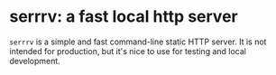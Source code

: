 # serrrv: a fast local http server

`serrrv` is a simple and fast command-line static HTTP server. It is not intended for production, but it's nice to use for testing and local development.
